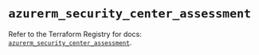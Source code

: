 # `azurerm_security_center_assessment`

Refer to the Terraform Registry for docs: [`azurerm_security_center_assessment`](https://registry.terraform.io/providers/hashicorp/azurerm/3.107.0/docs/resources/security_center_assessment).

